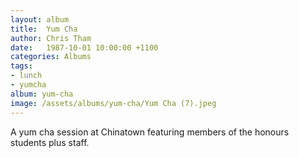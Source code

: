 ```yaml
---
layout: album
title:  Yum Cha
author: Chris Tham
date:   1987-10-01 10:00:00 +1100
categories: Albums
tags:
- lunch
- yumcha
album: yum-cha
image: /assets/albums/yum-cha/Yum Cha (7).jpeg
---
```

A yum cha session at Chinatown featuring members of the honours students
plus staff.
